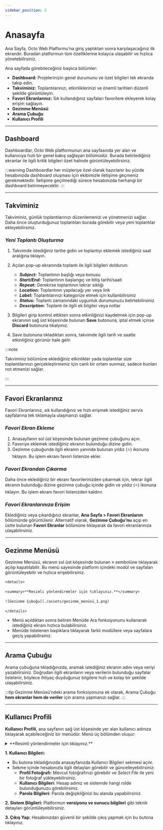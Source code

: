 ```yaml
---
sidebar_position: 3
---
```


# Anasayfa

Ana Sayfa, Octo Web Platformu’na giriş yaptıktan sonra karşılaşacağınız ilk ekrandır. Buradan platformun tüm özelliklerine kolayca ulaşabilir ve hızlıca yönetebilirsiniz.

Ana sayfada görebileceğiniz başlıca bölümler:

- **Dashboard:** Projelerinizin genel durumunu ve özet bilgileri tek ekranda takip edin.
- **Takviminiz:** Toplantılarınızı, etkinliklerinizi ve önemli tarihleri düzenli şekilde görüntüleyin.
- **Favori Ekranlarınız:** Sık kullandığınız sayfaları favorilere ekleyerek kolay erişim sağlayın.
- **Gezinme Menüsü**
- **Arama Çubuğu** 
- **Kullanıcı Profili**

---

## Dashboard

Dashboardlar, Octo Web platformunun ana sayfasında yer alan ve kullanıcıya hızlı bir genel bakış sağlayan bölümüdür. Burada belirlediğiniz ekranlar ile ilgili kritik bilgileri özet halinde görüntüleyebilirsiniz.

:::warning
Dashboardlar her müşteriye özel olarak hazırlanır bu yüzde hesabınızda dashboard oluşması için ekibimizle iletişime geçmeniz gerekmektedir. İletişime geçilmediği sürece hesabınızda herhangi bir dashboard belirmeyecektir.
:::

---

## Takviminiz

Takviminiz, günlük toplantılarınızı düzenlemenizi ve yönetmenizi sağlar. Daha önce oluşturduğunuz toplantıları burada görebilir veya yeni toplantılar ekleyebilirsiniz.

### *Yeni Toplantı Oluşturma*

1. Takvimde istediğiniz tarihe gidin ve toplantıyı eklemek istediğiniz saat aralığına tıklayın.

2. Açılan pop-up ekranında toplantı ile ilgili bilgileri doldurun:
    - ***Subject:*** Toplantının başlığı veya konusu
    - ***Start/End:*** Toplantının başlangıç ve bitiş tarihi/saati
    - ***Repeat:*** Gerekirse toplantının tekrar sıklığı
    - ***Location:*** Toplantının yapılacağı yer veya link
    - ***Label:*** Toplantılarınızı kategorize etmek için kullanbilirsiniz
    - ***Status:*** Toplantı zamanındaki uygunluk durumunuzu belirtebilirsiniz
    - ***Description:*** Toplantı ile ilgili ek bilgiler veya notlar

3. Bilgileri girip kontrol ettikten sonra etkinliğinizi kaydetmek için pop-up ekranının sağ üst köşesinde bulunan **Save** butonuna, iptal etmek içinse **Discard** butonuna tıkalyınız.

4. Save butonuna tıkladıktan sonra, takvimde ilgili tarih ve saatte etkinliğiniz görünür hale gelir.

:::note

Takviminiz bölümüne eklediğiniz etkinlikler yada toplantılar size toplantılarınızı gerçekleştirmeniz için canlı bir ortam sunmaz, sadece bunları not etmenizi sağlar.

:::

---

## Favori Ekranlarınız

Favori Ekranlarınız, sık kullandığınız ve hızlı erişmek istediğiniz servis sayfalarına tek tıklamayla ulaşmanızı sağlar.

### *Favori Ekran Ekleme*

1. Anasayfanın sol üst köşesinde bulunan gezinme çubuğunu açın.
2. Favoriye eklemek istediğiniz ekranın bulunduğu dizine gidin.
3. Gezinme çubuğunda ilgili ekranın yanında bulunan yıldız (⭐️) ikonuna tıklayın. Bu işlem ekranı favori listenize ekler.

### *Favori Ekrandan Çıkarma*

Daha önce eklediğiniz bir ekranı favorilerinizden çıkarmak için, tekrar ilgili ekranın bulunduğu dizine gezinme çubuğu içinde gidin ve yıldız (⭐️) ikonuna tıklayın. Bu işlem ekranı favori listenizden kaldırır.

### *Favori Ekranlarınıza Erişim*

Eklediğiniz veya çıkardığınız ekranlar, **Ana Sayfa > Favori Ekranlarım** bölümünde görüntülenir.
Alternatif olarak, **Gezinme Çubuğu’nu** açıp en üstte bulunan **Favori Ekranlar** bölümüne tıklayarak da favori ekranlarınıza ulaşabilirsiniz.

---

## Gezinme Menüsü

Gezinme Menüsü, ekranın sol üst köşesinde bulunan **≡** sembolüne tıklayarak açılıp kapatılabilir. Bu menü sayesinde platform içindeki modül ve sayfaları görüntüleyebilir ve hızlıca erişebilirsiniz.

    <details>

    <summary>**Resimli yönlendirmeler için tıklayınız.**</summary>

    ![Gezinme Çubuğu](./assets/gezinme_menüsü_1.png)

    </details>

- Menü açıldıktan sonra beliren Menüde Ara fonksiyonunu kullanarak istediğiniz ekranı hızlıca bulabilirsiniz.
- Menüde listelenen başlıklara tıklayarak farklı modüllere veya sayfalara geçiş yapabilirsiniz.

---

## Arama Çubuğu

Arama çubuğuna tıkladığınızda, aramak istediğiniz ekranın adını veya veriyi yazabilirsiniz. Doğrudan ilgili ekranların veya verilerin bulunduğu sayfalar listelenir, böylece ihtiyaç duyduğunuz bilgilere hızlı ve kolay bir şekilde ulaşabilirsiniz.

:::tip
Gezinme Menüsü’ndeki arama fonksiyonuna ek olarak, Arama Çubuğu **hem ekranlar hem de veriler** için arama yapmanızı sağlar. 
:::

---

## Kullanıcı Profili

**Kullanıcı Profili**, ana sayfanın sağ üst köşesinde yer alan kullanıcı adınıza tıklayarak açabileceğiniz bir menüdür. Menü üç bölümden oluşur:

<details>

<summary>**Resimli yönlendirmeler için tıklayınız.**</summary>

![Kullanıcı Profili](./assets/kullanıcı_profili.png)

</details>

**1. Kullanıcı Bilgileri:**
- Bu butona tıkladığınızda anasayfanızda Kullanıcı Bilgileri sekmesi açılır.
- Sekme içinde hesabınızla ilgili detayları görebilir ve güncelleyebilirsiniz:
  - **Profil Fotoğrafı:** Mevcut fotoğrafınızı görebilir ve _Select File_ ile yeni bir fotoğraf yükleyebilirsiniz.
  - **Kullanıcı Bilgileri:** Hesap adınız ve sistemde hangi rolde bulunduğunuzu görebilirsiniz.
  - **Parola Bilgileri:** Parola değişikliğinizi bu alanda yapabilirsiniz.

**2. Sistem Bilgileri:** Platformun **versiyonu ve sunucu bilgileri** gibi teknik detayları görüntüleyebilirsiniz.

**3. Çıkış Yap:** Hesabınızdan güvenli bir şekilde çıkış yapmak için bu butona tıklayınız.

